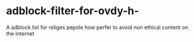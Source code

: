 # adblock-filter-for-ovdy-h-
A adblock list for religes pepole how perfer to avoid non ethical content on the internet
